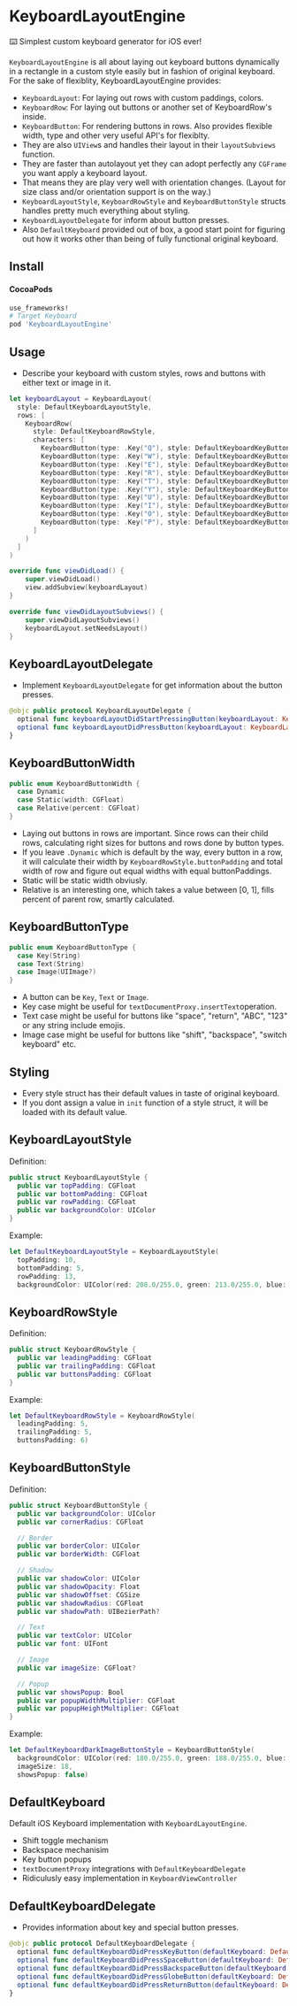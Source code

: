 KeyboardLayoutEngine
===

⌨️ Simplest custom keyboard generator for iOS ever!  
  
`KeyboardLayoutEngine` is all about laying out keyboard buttons dynamically in a rectangle in a custom style easily but in fashion of original keyboard. For the sake of flexiblity, KeyboardLayoutEngine provides:

* `KeyboardLayout`: For laying out rows with custom paddings, colors.
* `KeyboardRow`: For laying out buttons or another set of KeyboardRow's inside.
* `KeyboardButton`: For rendering buttons in rows. Also provides flexible width, type and other very useful API's for flexiblty.
* They are also `UIView`s and handles their layout in their `layoutSubviews` function.
* They are faster than autolayout yet they can adopt perfectly any `CGFrame` you want apply a keyboard layout.
* That means they are play very well with orientation changes. (Layout for size class and/or orientation support is on the way.)
* `KeyboardLayoutStyle`, `KeyboardRowStyle` and `KeyboardButtonStyle` structs handles pretty much everything about styling.
* `KeyboardLayoutDelegate` for inform about button presses.  
* Also `DefaultKeyboard` provided out of box, a good start point for figuring out how it works other than being of fully functional original keyboard.  

Install
----
#### CocoaPods

``` ruby
use_frameworks!
# Target Keyboard
pod 'KeyboardLayoutEngine'
```

Usage
----

* Describe your keyboard with custom styles, rows and buttons with either text or image in it.  

``` swift
let keyboardLayout = KeyboardLayout(
  style: DefaultKeyboardLayoutStyle,
  rows: [
    KeyboardRow(
      style: DefaultKeyboardRowStyle,
      characters: [
        KeyboardButton(type: .Key("Q"), style: DefaultKeyboardKeyButtonStyle),
        KeyboardButton(type: .Key("W"), style: DefaultKeyboardKeyButtonStyle),
        KeyboardButton(type: .Key("E"), style: DefaultKeyboardKeyButtonStyle),
        KeyboardButton(type: .Key("R"), style: DefaultKeyboardKeyButtonStyle),
        KeyboardButton(type: .Key("T"), style: DefaultKeyboardKeyButtonStyle),
        KeyboardButton(type: .Key("Y"), style: DefaultKeyboardKeyButtonStyle),
        KeyboardButton(type: .Key("U"), style: DefaultKeyboardKeyButtonStyle),
        KeyboardButton(type: .Key("I"), style: DefaultKeyboardKeyButtonStyle),
        KeyboardButton(type: .Key("O"), style: DefaultKeyboardKeyButtonStyle),
        KeyboardButton(type: .Key("P"), style: DefaultKeyboardKeyButtonStyle),
      ]
    )
  ]
)

override func viewDidLoad() {
	super.viewDidLoad()
	view.addSubview(keyboardLayout)
}

override func viewDidLayoutSubviews() {
	super.viewDidLayoutSubviews()
	keyboardLayout.setNeedsLayout()
}
```

KeyboardLayoutDelegate
----

* Implement `KeyboardLayoutDelegate` for get information about the button presses.

``` swift
@objc public protocol KeyboardLayoutDelegate {
  optional func keyboardLayoutDidStartPressingButton(keyboardLayout: KeyboardLayout, keyboardButton: KeyboardButton)
  optional func keyboardLayoutDidPressButton(keyboardLayout: KeyboardLayout, keyboardButton: KeyboardButton)
}
```

KeyboardButtonWidth
----

``` swift
public enum KeyboardButtonWidth {
  case Dynamic
  case Static(width: CGFloat)
  case Relative(percent: CGFloat)
}
```

* Laying out buttons in rows are important. Since rows can their child rows, calculating right sizes for buttons and rows done by button types.  
* If you leave `.Dynamic` which is default by the way, every button in a row, it will calculate their width by `KeyboardRowStyle.buttonPadding` and total width of row and figure out equal widths with equal buttonPaddings.  
* Static will be static width obviusly.  
* Relative is an interesting one, which takes a value between [0, 1], fills percent of parent row, smartly calculated.

KeyboardButtonType
----

``` swift
public enum KeyboardButtonType {
  case Key(String)
  case Text(String)
  case Image(UIImage?)
}
```

* A button can be `Key`, `Text` or `Image`.  
* Key case might be useful for `textDocumentProxy.insertText`operation.
* Text case might be useful for buttons like "space", "return", "ABC", "123" or any string include emojis.
* Image case might be useful for buttons like "shift", "backspace", "switch keyboard" etc.

Styling
----

* Every style struct has their default values in taste of original keyboard.  
* If you dont assign a value in `init` function of a style struct, it will be loaded with its default value.  

KeyboardLayoutStyle
----
Definition:

``` swift
public struct KeyboardLayoutStyle {
  public var topPadding: CGFloat
  public var bottomPadding: CGFloat
  public var rowPadding: CGFloat
  public var backgroundColor: UIColor
}
```

Example:

``` swift
let DefaultKeyboardLayoutStyle = KeyboardLayoutStyle(
  topPadding: 10,
  bottomPadding: 5,
  rowPadding: 13,
  backgroundColor: UIColor(red: 208.0/255.0, green: 213.0/255.0, blue: 219.0/255.0, alpha: 1))
```

KeyboardRowStyle
----

Definition:


``` swift
public struct KeyboardRowStyle {
  public var leadingPadding: CGFloat
  public var trailingPadding: CGFloat
  public var buttonsPadding: CGFloat
}
```

Example:

``` swift
let DefaultKeyboardRowStyle = KeyboardRowStyle(
  leadingPadding: 5,
  trailingPadding: 5,
  buttonsPadding: 6)
```

KeyboardButtonStyle
----

Definition:

``` swift
public struct KeyboardButtonStyle {
  public var backgroundColor: UIColor
  public var cornerRadius: CGFloat

  // Border
  public var borderColor: UIColor
  public var borderWidth: CGFloat

  // Shadow
  public var shadowColor: UIColor
  public var shadowOpacity: Float
  public var shadowOffset: CGSize
  public var shadowRadius: CGFloat
  public var shadowPath: UIBezierPath?

  // Text
  public var textColor: UIColor
  public var font: UIFont

  // Image
  public var imageSize: CGFloat?

  // Popup
  public var showsPopup: Bool
  public var popupWidthMultiplier: CGFloat
  public var popupHeightMultiplier: CGFloat
}
```

Example:

``` swift
let DefaultKeyboardDarkImageButtonStyle = KeyboardButtonStyle(
  backgroundColor: UIColor(red: 180.0/255.0, green: 188.0/255.0, blue: 201.0/255.0, alpha: 1),
  imageSize: 18,
  showsPopup: false)
```

DefaultKeyboard
----

Default iOS Keyboard implementation with `KeyboardLayoutEngine`.  

* Shift toggle mechanism  
* Backspace mechanisim  
* Key button popups  
* `textDocumentProxy` integrations with `DefaultKeyboardDelegate`  
* Ridiculusly easy implementation in `KeyboardViewController`  

DefaultKeyboardDelegate
----

* Provides information about key and special button presses.  

``` swift
@objc public protocol DefaultKeyboardDelegate {
  optional func defaultKeyboardDidPressKeyButton(defaultKeyboard: DefaultKeyboard, key: String)
  optional func defaultKeyboardDidPressSpaceButton(defaultKeyboard: DefaultKeyboard)
  optional func defaultKeyboardDidPressBackspaceButton(defaultKeyboard: DefaultKeyboard)
  optional func defaultKeyboardDidPressGlobeButton(defaultKeyboard: DefaultKeyboard)
  optional func defaultKeyboardDidPressReturnButton(defaultKeyboard: DefaultKeyboard)
}
```

